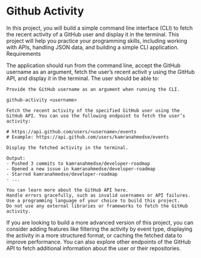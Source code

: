# Github Activity

In this project, you will build a simple command line interface (CLI) to fetch the recent activity of a GitHub user and display it in the terminal. This project will help you practice your programming skills, including working with APIs, handling JSON data, and building a simple CLI application.
Requirements

The application should run from the command line, accept the GitHub username as an argument, fetch the user’s recent activit y using the GitHub API, and display it in the terminal. The user should be able to:

    Provide the GitHub username as an argument when running the CLI.

    github-activity <username>

    Fetch the recent activity of the specified GitHub user using the GitHub API. You can use the following endpoint to fetch the user’s activity:

    # https://api.github.com/users/<username>/events
    # Example: https://api.github.com/users/kamranahmedse/events

    Display the fetched activity in the terminal.

    Output:
    - Pushed 3 commits to kamranahmedse/developer-roadmap
    - Opened a new issue in kamranahmedse/developer-roadmap
    - Starred kamranahmedse/developer-roadmap
    - ...

    You can learn more about the GitHub API here.
    Handle errors gracefully, such as invalid usernames or API failures.
    Use a programming language of your choice to build this project.
    Do not use any external libraries or frameworks to fetch the GitHub activity.

If you are looking to build a more advanced version of this project, you can consider adding features like filtering the activity by event type, displaying the activity in a more structured format, or caching the fetched data to improve performance. You can also explore other endpoints of the GitHub API to fetch additional information about the user or their repositories.
